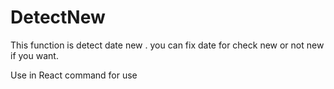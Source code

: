 # DetectNew
This function is detect date new . you can fix date for check new or not new if you want.

Use in React 
 command for use 
